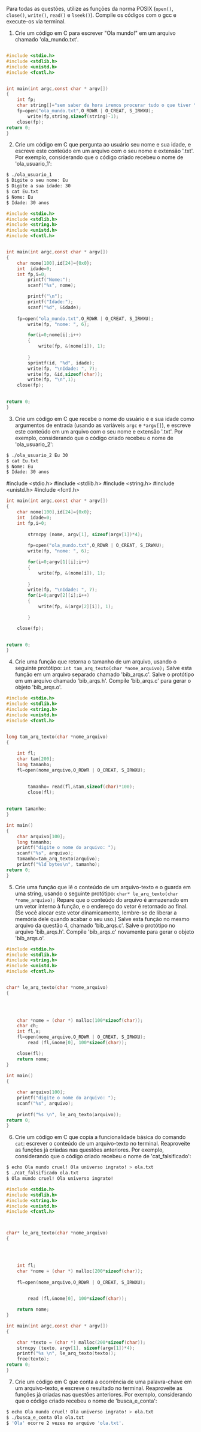 Para todas as questões, utilize as funções da norma POSIX (`open()`, `close()`, `write()`, `read()` e `lseek()`). Compile os códigos com o gcc e execute-os via terminal.

1. Crie um código em C para escrever "Ola mundo!" em um arquivo chamado 'ola_mundo.txt'.

```c

#include <stdio.h>
#include <stdlib.h>
#include <unistd.h>
#include <fcntl.h>


int main(int argc,const char * argv[])
{
	int fp;
	char string[]="sem saber da hora iremos procurar tudo o que tiver \n a nao ser que viermos";
	fp=open("ola_mundo.txt",O_RDWR | O_CREAT, S_IRWXU);
		write(fp,string,sizeof(string)-1);
	close(fp);
return 0;
}

```

2. Crie um código em C que pergunta ao usuário seu nome e sua idade, e escreve este conteúdo em um arquivo com o seu nome e extensão '.txt'. Por exemplo, considerando que o código criado recebeu o nome de 'ola_usuario_1':

```bash
$ ./ola_usuario_1
$ Digite o seu nome: Eu
$ Digite a sua idade: 30
$ cat Eu.txt
$ Nome: Eu
$ Idade: 30 anos
```
```C
#include <stdio.h>
#include <stdlib.h>
#include <string.h>
#include <unistd.h>
#include <fcntl.h>


int main(int argc,const char * argv[])
{
	char nome[100],id[24]={0x0};
	int  idade=0;
	int fp,i=0;
		printf("Nome:");
		scanf("%s", nome);

		printf("\n");
		printf("Idade:");
		scanf("%d", &idade);
		
	fp=open("ola_mundo.txt",O_RDWR | O_CREAT, S_IRWXU);
		write(fp, "nome: ", 6);

		for(i=0;nome[i];i++)
		{
        	write(fp, &(nome[i]), 1);
			
		}
		sprintf(id, "%d", idade);
		write(fp, "\nIdade: ", 7);
		write(fp, &id,sizeof(char));		
		write(fp, "\n",1);			
	close(fp);
	

return 0;
}
```



3. Crie um código em C que recebe o nome do usuário e e sua idade como argumentos de entrada (usando as variáveis `argc` e `*argv[]`), e escreve este conteúdo em um arquivo com o seu nome e extensão '.txt'. Por exemplo, considerando que o código criado recebeu o nome de 'ola_usuario_2':

```bash
$ ./ola_usuario_2 Eu 30
$ cat Eu.txt
$ Nome: Eu
$ Idade: 30 anos
```

#include <stdio.h>
#include <stdlib.h>
#include <string.h>
#include <unistd.h>
#include <fcntl.h>

```c
int main(int argc,const char * argv[])
{
	char nome[100],id[24]={0x0};
	int  idade=0;
	int fp,i=0;
		
		strncpy (nome, argv[1], sizeof(argv[1])*4);
	
	    fp=open("ola_mundo.txt",O_RDWR | O_CREAT, S_IRWXU);
		write(fp, "nome: ", 6);

		for(i=0;argv[1][i];i++)
		{
        	write(fp, &(nome[i]), 1);
			
		}			
		write(fp, "\nIdade: ", 7);
		for(i=0;argv[2][i];i++)
		{
        	write(fp, &(argv[2][i]), 1);

		}	

	close(fp);
	

return 0;
}
```


4. Crie uma função que retorna o tamanho de um arquivo, usando o seguinte protótipo: `int tam_arq_texto(char *nome_arquivo);` Salve esta função em um arquivo separado chamado 'bib_arqs.c'. Salve o protótipo em um arquivo chamado 'bib_arqs.h'. Compile 'bib_arqs.c' para gerar o objeto 'bib_arqs.o'.
```C
#include <stdio.h>
#include <stdlib.h>
#include <string.h>
#include <unistd.h>
#include <fcntl.h>


long tam_arq_texto(char *nome_arquivo)
{
		
	int fl;
	char tam[200];
	long tamanho;	
	fl=open(nome_arquivo,O_RDWR | O_CREAT, S_IRWXU);

		
		tamanho= read(fl,&tam,sizeof(char)*100);
		close(fl);
	
	
return tamanho;
}

int main()
{
	char arquivo[100];
	long tamanho;
	printf("digite o nome do arquivo: ");
	scanf("%s", arquivo);
	tamanho=tam_arq_texto(arquivo);
	printf("%ld bytes\n", tamanho);	
return 0;
}
```

5. Crie uma função que lê o conteúdo de um arquivo-texto e o guarda em uma string, usando o seguinte protótipo: `char* le_arq_texto(char *nome_arquivo);` Repare que o conteúdo do arquivo é armazenado em um vetor interno à função, e o endereço do vetor é retornado ao final. (Se você alocar este vetor dinamicamente, lembre-se de liberar a memória dele quando acabar o seu uso.) Salve esta função no mesmo arquivo da questão 4, chamado 'bib_arqs.c'. Salve o protótipo no arquivo 'bib_arqs.h'. Compile 'bib_arqs.c' novamente para gerar o objeto 'bib_arqs.o'.
```C
#include <stdio.h>
#include <stdlib.h>
#include <string.h>
#include <unistd.h>
#include <fcntl.h>


char* le_arq_texto(char *nome_arquivo)
{
		


	
	char *nome = (char *) malloc(100*sizeof(char));
	char ch;
	int fl,x;
	fl=open(nome_arquivo,O_RDWR | O_CREAT, S_IRWXU);
		read (fl,&nome[0], 100*sizeof(char));

	close(fl);
	return nome;
}
	
int main()
{

	char arquivo[100];
	printf("digite o nome do arquivo: ");
	scanf("%s", arquivo);
	
	printf("%s \n", le_arq_texto(arquivo));	
return 0;
}
```

6. Crie um código em C que copia a funcionalidade básica do comando `cat`: escrever o conteúdo de um arquivo-texto no terminal. Reaproveite as funções já criadas nas questões anteriores. Por exemplo, considerando que o código criado recebeu o nome de 'cat_falsificado':

```bash
$ echo Ola mundo cruel! Ola universo ingrato! > ola.txt
$ ./cat_falsificado ola.txt
$ Ola mundo cruel! Ola universo ingrato!
```
```C
#include <stdio.h>
#include <stdlib.h>
#include <string.h>
#include <unistd.h>
#include <fcntl.h>



char* le_arq_texto(char *nome_arquivo)
{
		



	int fl;
	char *nome = (char *) malloc(200*sizeof(char));
	
	fl=open(nome_arquivo,O_RDWR | O_CREAT, S_IRWXU);
	

		read (fl,&nome[0], 100*sizeof(char));

	return nome;
}

int main(int argc,const char * argv[])
{

	char *texto = (char *) malloc(200*sizeof(char)); 
	strncpy (texto, argv[1], sizeof(argv[1])*4);	
	printf("%s \n", le_arq_texto(texto));	
	free(texto);
return 0;
}
```

7. Crie um código em C que conta a ocorrência de uma palavra-chave em um arquivo-texto, e escreve o resultado no terminal. Reaproveite as funções já criadas nas questões anteriores. Por exemplo, considerando que o código criado recebeu o nome de 'busca_e_conta':

```bash
$ echo Ola mundo cruel! Ola universo ingrato! > ola.txt
$ ./busca_e_conta Ola ola.txt
$ 'Ola' ocorre 2 vezes no arquivo 'ola.txt'.
```
